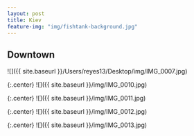 ```yaml
---
layout: post
title: Kiev
feature-img: "img/fishtank-background.jpg"
---
```


## Downtown


![]({{ site.baseurl }}/Users/reyes13/Desktop/img/IMG_0007.jpg)

{:.center}
![]({{ site.baseurl }}/img/IMG_0010.jpg)

{:.center}
![]({{ site.baseurl }}/img/IMG_0011.jpg)

{:.center}
![]({{ site.baseurl }}/img/IMG_0012.jpg)

{:.center}
![]({{ site.baseurl }}/img/IMG_0013.jpg)
